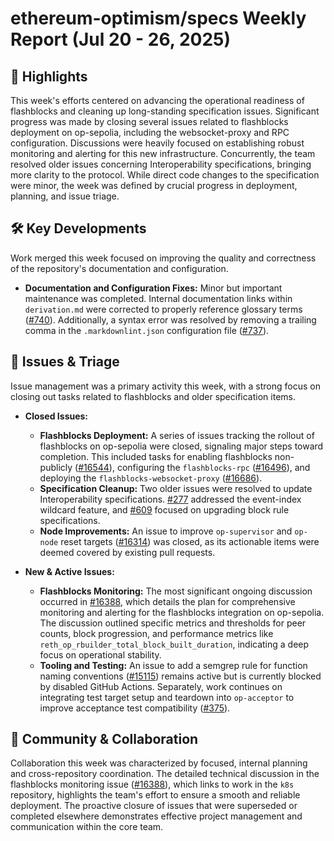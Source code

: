 # ethereum-optimism/specs Weekly Report (Jul 20 - 26, 2025)

## 🚀 Highlights
This week's efforts centered on advancing the operational readiness of flashblocks and cleaning up long-standing specification issues. Significant progress was made by closing several issues related to flashblocks deployment on op-sepolia, including the websocket-proxy and RPC configuration. Discussions were heavily focused on establishing robust monitoring and alerting for this new infrastructure. Concurrently, the team resolved older issues concerning Interoperability specifications, bringing more clarity to the protocol. While direct code changes to the specification were minor, the week was defined by crucial progress in deployment, planning, and issue triage.

## 🛠️ Key Developments
Work merged this week focused on improving the quality and correctness of the repository's documentation and configuration.

- **Documentation and Configuration Fixes:** Minor but important maintenance was completed. Internal documentation links within `derivation.md` were corrected to properly reference glossary terms ([#740](https://github.com/ethereum-optimism/specs/pull/740)). Additionally, a syntax error was resolved by removing a trailing comma in the `.markdownlint.json` configuration file ([#737](https://github.com/ethereum-optimism/specs/pull/737)).

## 🐛 Issues & Triage
Issue management was a primary activity this week, with a strong focus on closing out tasks related to flashblocks and older specification items.

- **Closed Issues:**
    - **Flashblocks Deployment:** A series of issues tracking the rollout of flashblocks on op-sepolia were closed, signaling major steps toward completion. This included tasks for enabling flashblocks non-publicly ([#16544](https://github.com/ethereum-optimism/specs/issues/16544)), configuring the `flashblocks-rpc` ([#16496](https://github.com/ethereum-optimism/specs/issues/16496)), and deploying the `flashblocks-websocket-proxy` ([#16686](https://github.com/ethereum-optimism/specs/issues/16686)).
    - **Specification Cleanup:** Two older issues were resolved to update Interoperability specifications. [#277](https://github.com/ethereum-optimism/specs/issues/277) addressed the event-index wildcard feature, and [#609](https://github.com/ethereum-optimism/specs/issues/609) focused on upgrading block rule specifications.
    - **Node Improvements:** An issue to improve `op-supervisor` and `op-node` reset targets ([#16314](https://github.com/ethereum-optimism/specs/issues/16314)) was closed, as its actionable items were deemed covered by existing pull requests.

- **New & Active Issues:**
    - **Flashblocks Monitoring:** The most significant ongoing discussion occurred in [#16388](https://github.com/ethereum-optimism/specs/issues/16388), which details the plan for comprehensive monitoring and alerting for the flashblocks integration on op-sepolia. The discussion outlined specific metrics and thresholds for peer counts, block progression, and performance metrics like `reth_op_rbuilder_total_block_built_duration`, indicating a deep focus on operational stability.
    - **Tooling and Testing:** An issue to add a semgrep rule for function naming conventions ([#15115](https://github.com/ethereum-optimism/specs/issues/15115)) remains active but is currently blocked by disabled GitHub Actions. Separately, work continues on integrating test target setup and teardown into `op-acceptor` to improve acceptance test compatibility ([#375](https://github.com/ethereum-optimism/specs/issues/375)).

## 💬 Community & Collaboration
Collaboration this week was characterized by focused, internal planning and cross-repository coordination. The detailed technical discussion in the flashblocks monitoring issue ([#16388](https://github.com/ethereum-optimism/specs/issues/16388)), which links to work in the `k8s` repository, highlights the team's effort to ensure a smooth and reliable deployment. The proactive closure of issues that were superseded or completed elsewhere demonstrates effective project management and communication within the core team.